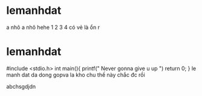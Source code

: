 
# lemanhdat
a nhô a nhô hehe
1 2 3 4
có vẻ là ổn r

# lemanhdat 
#include <stdio.h>
int main(){
    printf(" Never gonna give u up ")
    return 0;
}
le manh dat da dong gopva la kho chu
thế này chắc đc rồi


abchsgdjdn
